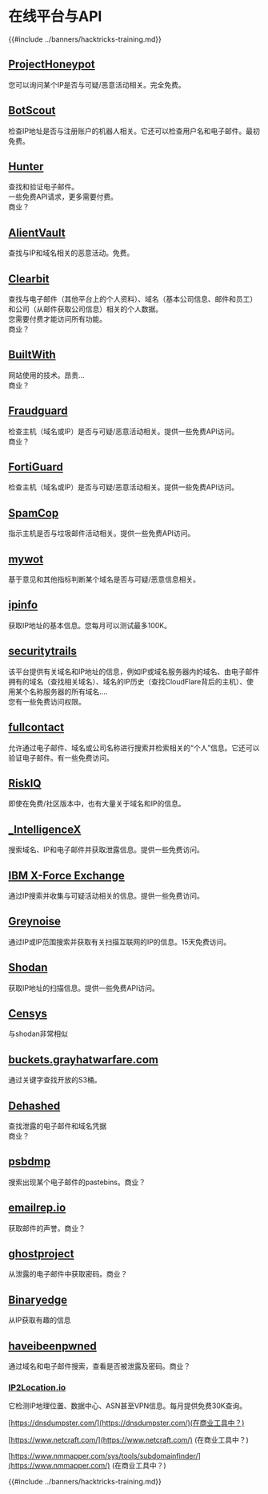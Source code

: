 # 在线平台与API

{{#include ../banners/hacktricks-training.md}}

## [ProjectHoneypot](https://www.projecthoneypot.org/)

您可以询问某个IP是否与可疑/恶意活动相关。完全免费。

## [**BotScout**](http://botscout.com/api.htm)

检查IP地址是否与注册账户的机器人相关。它还可以检查用户名和电子邮件。最初免费。

## [Hunter](https://hunter.io/)

查找和验证电子邮件。\
一些免费API请求，更多需要付费。\
商业？

## [AlientVault](https://otx.alienvault.com/api)

查找与IP和域名相关的恶意活动。免费。

## [Clearbit](https://dashboard.clearbit.com/)

查找与电子邮件（其他平台上的个人资料）、域名（基本公司信息、邮件和员工）和公司（从邮件获取公司信息）相关的个人数据。\
您需要付费才能访问所有功能。\
商业？

## [BuiltWith](https://builtwith.com/)

网站使用的技术。昂贵...\
商业？

## [Fraudguard](https://fraudguard.io/)

检查主机（域名或IP）是否与可疑/恶意活动相关。提供一些免费API访问。\
商业？

## [FortiGuard](https://fortiguard.com/)

检查主机（域名或IP）是否与可疑/恶意活动相关。提供一些免费API访问。

## [SpamCop](https://www.spamcop.net/)

指示主机是否与垃圾邮件活动相关。提供一些免费API访问。

## [mywot](https://www.mywot.com/)

基于意见和其他指标判断某个域名是否与可疑/恶意信息相关。

## [ipinfo](https://ipinfo.io/)

获取IP地址的基本信息。您每月可以测试最多100K。

## [securitytrails](https://securitytrails.com/app/account)

该平台提供有关域名和IP地址的信息，例如IP或域名服务器内的域名、由电子邮件拥有的域名（查找相关域名）、域名的IP历史（查找CloudFlare背后的主机）、使用某个名称服务器的所有域名....\
您有一些免费访问权限。

## [fullcontact](https://www.fullcontact.com/)

允许通过电子邮件、域名或公司名称进行搜索并检索相关的“个人”信息。它还可以验证电子邮件。有一些免费访问。

## [RiskIQ](https://www.spiderfoot.net/documentation/)

即使在免费/社区版本中，也有大量关于域名和IP的信息。

## [\_IntelligenceX](https://intelx.io/)

搜索域名、IP和电子邮件并获取泄露信息。提供一些免费访问。

## [IBM X-Force Exchange](https://exchange.xforce.ibmcloud.com/)

通过IP搜索并收集与可疑活动相关的信息。提供一些免费访问。

## [Greynoise](https://viz.greynoise.io/)

通过IP或IP范围搜索并获取有关扫描互联网的IP的信息。15天免费访问。

## [Shodan](https://www.shodan.io/)

获取IP地址的扫描信息。提供一些免费API访问。

## [Censys](https://censys.io/)

与shodan非常相似

## [buckets.grayhatwarfare.com](https://buckets.grayhatwarfare.com/)

通过关键字查找开放的S3桶。

## [Dehashed](https://www.dehashed.com/data)

查找泄露的电子邮件和域名凭据\
商业？

## [psbdmp](https://psbdmp.ws/)

搜索出现某个电子邮件的pastebins。商业？

## [emailrep.io](https://emailrep.io/key)

获取邮件的声誉。商业？

## [ghostproject](https://ghostproject.fr/)

从泄露的电子邮件中获取密码。商业？

## [Binaryedge](https://www.binaryedge.io/)

从IP获取有趣的信息

## [haveibeenpwned](https://haveibeenpwned.com/)

通过域名和电子邮件搜索，查看是否被泄露及密码。商业？

### [IP2Location.io](https://www.ip2location.io/)

它检测IP地理位置、数据中心、ASN甚至VPN信息。每月提供免费30K查询。

[https://dnsdumpster.com/](https://dnsdumpster.com/)(在商业工具中？)

[https://www.netcraft.com/](https://www.netcraft.com/) (在商业工具中？)

[https://www.nmmapper.com/sys/tools/subdomainfinder/](https://www.nmmapper.com/) (在商业工具中？)

{{#include ../banners/hacktricks-training.md}}
